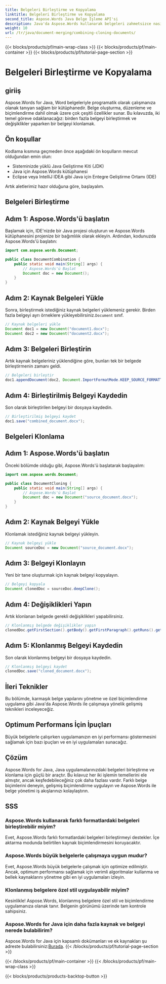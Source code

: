 ```yaml
---
title: Belgeleri Birleştirme ve Kopyalama
linktitle: Belgeleri Birleştirme ve Kopyalama
second_title: Aspose.Words Java Belge İşleme API'si
description: Java'da Aspose.Words kullanarak belgeleri zahmetsizce nasıl birleştireceğinizi ve klonlayacağınızı öğrenin. Bu adım adım kılavuz bilmeniz gereken her şeyi kapsar.
weight: 10
url: /tr/java/document-merging/combining-cloning-documents/
---
```


{{< blocks/products/pf/main-wrap-class >}}
{{< blocks/products/pf/main-container >}}
{{< blocks/products/pf/tutorial-page-section >}}

# Belgeleri Birleştirme ve Kopyalama


## giriiş

Aspose.Words for Java, Word belgeleriyle programatik olarak çalışmanıza olanak tanıyan sağlam bir kütüphanedir. Belge oluşturma, düzenleme ve biçimlendirme dahil olmak üzere çok çeşitli özellikler sunar. Bu kılavuzda, iki temel göreve odaklanacağız: birden fazla belgeyi birleştirmek ve değişiklikler yaparken bir belgeyi klonlamak.

## Ön koşullar

Kodlama kısmına geçmeden önce aşağıdaki ön koşulların mevcut olduğundan emin olun:

- Sisteminizde yüklü Java Geliştirme Kiti (JDK)
- Java için Aspose.Words kütüphanesi
- Eclipse veya IntelliJ IDEA gibi Java için Entegre Geliştirme Ortamı (IDE)

Artık aletlerimiz hazır olduğuna göre, başlayalım.

## Belgeleri Birleştirme

## Adım 1: Aspose.Words'ü başlatın

Başlamak için, IDE'nizde bir Java projesi oluşturun ve Aspose.Words kütüphanesini projenize bir bağımlılık olarak ekleyin. Ardından, kodunuzda Aspose.Words'ü başlatın:

```java
import com.aspose.words.Document;

public class DocumentCombination {
    public static void main(String[] args) {
        // Aspose.Words'ü Başlat
        Document doc = new Document();
    }
}
```

## Adım 2: Kaynak Belgeleri Yükle

 Sonra, birleştirmek istediğiniz kaynak belgeleri yüklemeniz gerekir. Birden fazla belgeyi ayrı örneklere yükleyebilirsiniz.`Document` sınıf.

```java
// Kaynak belgeleri yükle
Document doc1 = new Document("document1.docx");
Document doc2 = new Document("document2.docx");
```

## Adım 3: Belgeleri Birleştirin

Artık kaynak belgeleriniz yüklendiğine göre, bunları tek bir belgede birleştirmenin zamanı geldi.

```java
// Belgeleri birleştir
doc1.appendDocument(doc2, Document.ImportFormatMode.KEEP_SOURCE_FORMATTING);
```

## Adım 4: Birleştirilmiş Belgeyi Kaydedin

Son olarak birleştirilen belgeyi bir dosyaya kaydedin.

```java
// Birleştirilmiş belgeyi kaydet
doc1.save("combined_document.docx");
```

## Belgeleri Klonlama

## Adım 1: Aspose.Words'ü başlatın

Önceki bölümde olduğu gibi, Aspose.Words'ü başlatarak başlayalım:

```java
import com.aspose.words.Document;

public class DocumentCloning {
    public static void main(String[] args) {
        // Aspose.Words'ü Başlat
        Document doc = new Document("source_document.docx");
    }
}
```

## Adım 2: Kaynak Belgeyi Yükle

Klonlamak istediğiniz kaynak belgeyi yükleyin.

```java
// Kaynak belgeyi yükle
Document sourceDoc = new Document("source_document.docx");
```

## Adım 3: Belgeyi Klonlayın

Yeni bir tane oluşturmak için kaynak belgeyi kopyalayın.

```java
// Belgeyi kopyala
Document clonedDoc = sourceDoc.deepClone();
```

## Adım 4: Değişiklikleri Yapın

Artık klonlanan belgede gerekli değişiklikleri yapabilirsiniz.

```java
// Klonlanmış belgede değişiklikler yapın
clonedDoc.getFirstSection().getBody().getFirstParagraph().getRuns().get(0).setText("Modified Content");
```

## Adım 5: Klonlanmış Belgeyi Kaydedin

Son olarak klonlanmış belgeyi bir dosyaya kaydedin.

```java
// Klonlanmış belgeyi kaydet
clonedDoc.save("cloned_document.docx");
```

## İleri Teknikler

Bu bölümde, karmaşık belge yapılarını yönetme ve özel biçimlendirme uygulama gibi Java'da Aspose.Words ile çalışmaya yönelik gelişmiş teknikleri inceleyeceğiz.

## Optimum Performans İçin İpuçları

Büyük belgelerle çalışırken uygulamanızın en iyi performansı göstermesini sağlamak için bazı ipuçları ve en iyi uygulamaları sunacağız.

## Çözüm

Aspose.Words for Java, Java uygulamalarınızdaki belgeleri birleştirme ve klonlama için güçlü bir araçtır. Bu kılavuz her iki işlemin temellerini ele almıştır, ancak keşfedebileceğiniz çok daha fazlası vardır. Farklı belge biçimlerini deneyin, gelişmiş biçimlendirme uygulayın ve Aspose.Words ile belge yönetimi iş akışlarınızı kolaylaştırın.

## SSS

### Aspose.Words kullanarak farklı formatlardaki belgeleri birleştirebilir miyim?

Evet, Aspose.Words farklı formatlardaki belgeleri birleştirmeyi destekler. İçe aktarma modunda belirtilen kaynak biçimlendirmesini koruyacaktır.

### Aspose.Words büyük belgelerle çalışmaya uygun mudur?

Evet, Aspose.Words büyük belgelerle çalışmak için optimize edilmiştir. Ancak, optimum performansı sağlamak için verimli algoritmalar kullanma ve bellek kaynaklarını yönetme gibi en iyi uygulamaları izleyin.

### Klonlanmış belgelere özel stil uygulayabilir miyim?

Kesinlikle! Aspose.Words, klonlanmış belgelere özel stil ve biçimlendirme uygulamanıza olanak tanır. Belgenin görünümü üzerinde tam kontrole sahipsiniz.

### Aspose.Words for Java için daha fazla kaynak ve belgeyi nerede bulabilirim?

 Aspose.Words for Java için kapsamlı dokümanları ve ek kaynakları şu adreste bulabilirsiniz:[Burada](https://reference.aspose.com/words/java/).
{{< /blocks/products/pf/tutorial-page-section >}}

{{< /blocks/products/pf/main-container >}}
{{< /blocks/products/pf/main-wrap-class >}}

{{< blocks/products/products-backtop-button >}}
